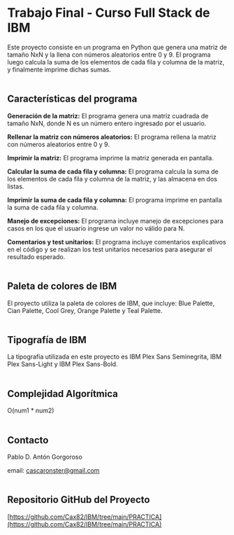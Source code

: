 # Trabajo Final - Curso Full Stack de IBM

Este proyecto consiste en un programa en Python que genera una matriz de tamaño NxN y la llena con números aleatorios entre 0 y 9. El programa luego calcula la suma de los elementos de cada fila y columna de la matriz, y finalmente imprime dichas sumas. <br><br>

## Características del programa

**Generación de la matriz:** El programa genera una matriz cuadrada de tamaño NxN, donde N es un número entero ingresado por el usuario.

**Rellenar la matriz con números aleatorios:** El programa rellena la matriz con números aleatorios entre 0 y 9.

**Imprimir la matriz:** El programa imprime la matriz generada en pantalla.

**Calcular la suma de cada fila y columna:** El programa calcula la suma de los elementos de cada fila y columna de la matriz, y las almacena en dos listas.

**Imprimir la suma de cada fila y columna:** El programa imprime en pantalla la suma de cada fila y columna.

**Manejo de excepciones:** El programa incluye manejo de excepciones para casos en los que el usuario ingrese un valor no válido para N.

**Comentarios y test unitarios:** El programa incluye comentarios explicativos en el código y se realizan los test unitarios necesarios para asegurar el resultado esperado.<br><br>

## Paleta de colores de IBM 

El proyecto utiliza la paleta de colores de IBM, que incluye: Blue Palette, Cian Palette, Cool Grey, Orange Palette y Teal Palette. <br><br>

## Tipografía de IBM

La tipografía utilizada en este proyecto es IBM Plex Sans Seminegrita, IBM Plex Sans-Light y IBM Plex Sans-Bold.<br><br>

## Complejidad Algorítmica

O(num1 * num2)<br><br>

## Contacto

Pablo D. Antón Gorgoroso

email: cascaronster@gmail.com  <br><br>
## Repositorio GitHub del Proyecto

[https://github.com/Cax82/IBM/tree/main/PRACTICA](https://github.com/Cax82/IBM/tree/main/PRACTICA)
